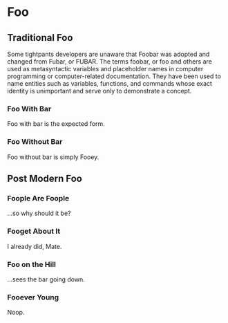 # Foo

## Traditional Foo

Some tightpants developers are unaware that Foobar was adopted and changed from Fubar, or FUBAR. The terms foobar, or foo and others are used as metasyntactic variables and placeholder names in computer programming or computer-related documentation. They have been used to name entities such as variables, functions, and commands whose exact identity is unimportant and serve only to demonstrate a concept.  

### Foo With Bar

Foo with bar is the expected form.   

### Foo Without Bar

Foo without bar is simply Fooey.  

## Post Modern Foo

### Foople Are Foople

...so why should it be?  

### Fooget About It

I already did, Mate. 

### Foo on the Hill

...sees the bar going down.

### Fooever Young

Noop. 


